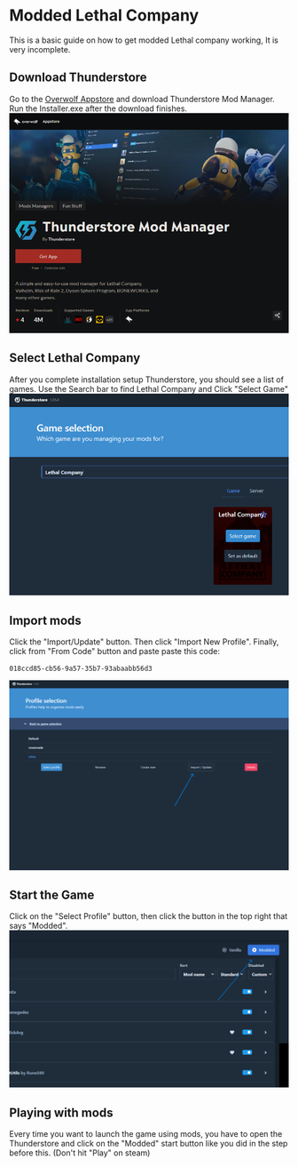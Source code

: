 # Modded Lethal Company

This is a basic guide on how to get modded Lethal company working, It is very incomplete.


## Download Thunderstore
Go to the [Overwolf Appstore](https://www.overwolf.com/oneapp/Thunderstore-Thunderstore_Mod_Manager) and download Thunderstore Mod Manager. Run the Installer.exe after the download finishes.
![Thunderstore Mod Manager](https://raw.githubusercontent.com/LeadChicken/modlc/main/images/thunderstoreapp.png)

## Select Lethal Company
After you complete installation setup Thunderstore, you should see a list of games. Use the Search bar to find Lethal Company and Click "Select Game"
![Select the game](https://raw.githubusercontent.com/LeadChicken/modlc/main/images/selectgame.png)

## Import mods
Click the "Import/Update" button. Then click "Import New Profile". Finally, click from "From Code" button and paste paste this code:
```
018ccd85-cb56-9a57-35b7-93abaabb56d3
```
![Click the Import / Update button](https://raw.githubusercontent.com/LeadChicken/modlc/main/images/importupdate.png)
## Start the Game
Click on the "Select Profile" button, then click the button in the top right that says "Modded".
![Click on the Modded button](https://raw.githubusercontent.com/LeadChicken/modlc/main/images/moddod.png)

## Playing with mods
Every time you want to launch the game using mods, you have to open the Thunderstore and click on the "Modded" start button like you did in the step before this. (Don't hit "Play" on steam)

